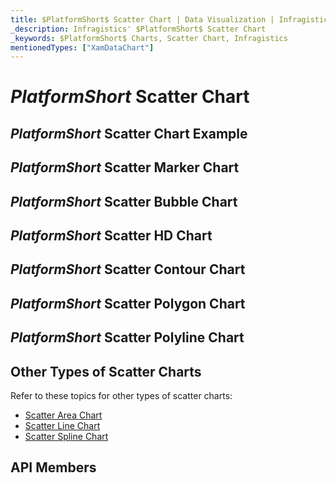 ```yaml
---
title: $PlatformShort$ Scatter Chart | Data Visualization | Infragistics
_description: Infragistics' $PlatformShort$ Scatter Chart
_keywords: $PlatformShort$ Charts, Scatter Chart, Infragistics
mentionedTypes: ["XamDataChart"]
---
```

# $PlatformShort$ Scatter Chart

<!-- TODO add introduction to and purpose of using about using scatter series in data-chart -->

## $PlatformShort$ Scatter Chart Example
<!-- TODO use this iframe which will point to a new sample:
<iframe src='{environment:dvDemosBaseUrl}/charts/data-chart-type-scatter-series' width="100%" height="100%" seamless frameBorder="0" onload="onXPlatSampleIframeContentLoaded(this);" alt="$PlatformShort$ Scatter Chart Example"></iframe> -->

## $PlatformShort$ Scatter Marker Chart

<!-- data-chart-type-scatter-point-series.md -->

## $PlatformShort$ Scatter Bubble Chart

<!-- data-chart-type-scatter-bubble-series.md -->

## $PlatformShort$ Scatter HD Chart

<!-- data-chart-type-scatter-hd-series.md -->

## $PlatformShort$ Scatter Contour Chart

<!-- TODO copy and combine content (code snippets, description) from these topics:
	data-chart-type-scatter-contour-series.md
-->

## $PlatformShort$ Scatter Polygon Chart

<!-- data-chart-type-scatter-polygon-series.md -->

## $PlatformShort$ Scatter Polyline Chart

<!-- data-chart-type-scatter-polyline-series.md -->

## Other Types of Scatter Charts

Refer to these topics for other types of scatter charts:

- [Scatter Area Chart](chart-types-area.md#$PlatformShort$-Scatter-Area-Chart)
- [Scatter Line Chart](chart-types-line.md#$PlatformShort$-Scatter-Line-Chart)
- [Scatter Spline Chart](chart-types-spline.md#$PlatformShort$-Scatter-Spline-Chart)


## API Members
<!-- TODO list API links used in this topic -->

